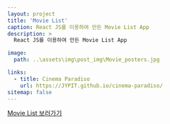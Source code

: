 ```yaml
---
layout: project
title: 'Movie List'
caption: React JS를 이용하여 만든 Movie List App
description: >
  React JS를 이용하여 만든 Movie List App

image: 
  path: ..\assets\img\post_img\Movie_posters.jpg

links:
  - title: Cinema Paradiso
    url: https://JYPIT.github.io/cinema-paradiso/
sitemap: false
---
```


<a href="https://JYPIT.github.io/cinema-paradiso/" target="_blank">Movie List 보러가기
